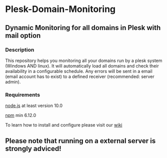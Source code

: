 # Plesk-Domain-Monitoring
Dynamic Monitoring for all domains in Plesk with mail option
------
### Description
This repository helps you monitoring all your domains run by a plesk system (Windows AND linux).
It will automatically load all domains and check their availability in a configurable schedule.
Any errors will be sent in a email (email account has to exist) to a defined receiver (recommended: server admin).

### Requirements
[node.js](https://nodejs.org/en/) at least version 10.0

[npm](https://www.npmjs.com/) min 6.12.0

To learn how to install and configure please visit our [wiki](https://github.com/John-H-Smith/Plesk-Domain-Monitoring/wiki/Installation)

## Please note that running on a external server is strongly adviced!
